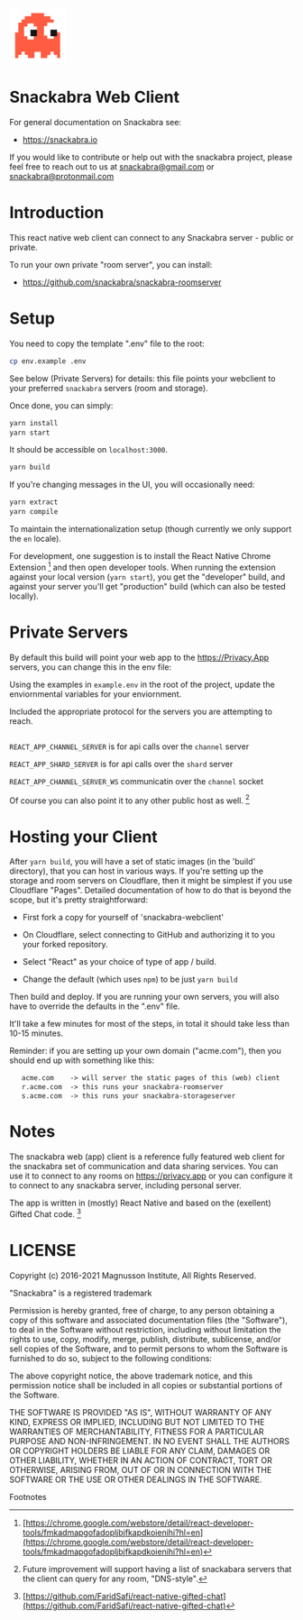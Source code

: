 <img style="height: 100px" src="snackabra.svg">


 Snackabra Web Client
======================

For general documentation on Snackabra see:

* https://snackabra.io

If you would like to contribute or help out with the snackabra
project, please feel free to reach out to us at snackabra@gmail.com or
snackabra@protonmail.com


Introduction
============

This react native web client can connect to any Snackabra server -
public or private.

To run your own private "room server", you can install:

* https://github.com/snackabra/snackabra-roomserver


Setup
=====

You need to copy the template ".env" file to the root:

``` bash
cp env.example .env
```
See below (Private Servers) for details: this file points your
webclient to your preferred ``snackabra`` servers (room and storage).

Once done, you can simply:

``` bash
yarn install
yarn start
```

It should be accessible on ``localhost:3000``.


``` bash
yarn build
```


If you're changing messages in the UI, you will occasionally need:

``` bash
yarn extract
yarn compile
```

To maintain the internationalization setup (though currently we
only support the ``en`` locale).

For development, one suggestion is to install the React Native Chrome
Extension [^1] and then open developer tools. When running the
extension against your local version (``yarn start``), you get the
"developer" build, and against your server you'll get "production"
build (which can also be tested locally).



Private Servers
===============

By default this build will point your web app to the
https://Privacy.App servers, you can change this in the env file:

Using the examples in ``example.env`` in the root of the project, update
the enviornmental variables for your enviornment.

Included the appropriate protocol for the servers you are attempting to reach. 

```
```

``REACT_APP_CHANNEL_SERVER`` is for api calls over the ``channel`` server


``REACT_APP_SHARD_SERVER`` is for api calls over the ``shard`` server


``REACT_APP_CHANNEL_SERVER_WS`` communicatin over the ``channel`` socket


Of course you can also point it to any other public host as well. [^2]


Hosting your Client
===================

After ``yarn build``, you will have a set of static images (in the
'build' directory), that you can host in various ways. If you're
setting up the storage and room servers on Cloudflare, then
it might be simplest if you use Cloudflare "Pages". Detailed
documentation of how to do that is beyond the scope, but
it's pretty straightforward:

* First fork a copy for yourself of 'snackabra-webclient'

* On Cloudflare, select connecting to GitHub and authorizing
  it to you your forked repository.

* Select "React" as your choice of type of app / build.

* Change the default (which uses ``npm``) to be just
  ``yarn build``

Then build and deploy. If you are running your own
servers, you will also have to override the defaults in
the ".env" file.

It'll take a few minutes for most of the steps, in total it should
take less than 10-15 minutes.

Reminder: if you are setting up your own domain ("acme.com"), then
you should end up with something like this:

```
   acme.com    -> will server the static pages of this (web) client
   r.acme.com  -> this runs your snackabra-roomserver
   s.acme.com  -> this runs your snackabra-storageserver
```

Notes
=====

The snackabra web (app) client is a reference fully featured
web client for the snackabra set of communication and data
sharing services. You can use it to connect to any rooms
on https://privacy.app or you can configure it to connect
to any snackabra server, including personal server.

The app is written in (mostly) React Native and based on the
(exellent) Gifted Chat code. [^3]


LICENSE
=======

Copyright (c) 2016-2021 Magnusson Institute, All Rights Reserved.

"Snackabra" is a registered trademark

Permission is hereby granted, free of charge, to any person obtaining
a copy of this software and associated documentation files (the
"Software"), to deal in the Software without restriction, including
without limitation the rights to use, copy, modify, merge, publish,
distribute, sublicense, and/or sell copies of the Software, and to
permit persons to whom the Software is furnished to do so, subject to
the following conditions:

The above copyright notice, the above trademark notice, and this
permission notice shall be included in all copies or substantial
portions of the Software.

THE SOFTWARE IS PROVIDED "AS IS", WITHOUT WARRANTY OF ANY KIND,
EXPRESS OR IMPLIED, INCLUDING BUT NOT LIMITED TO THE WARRANTIES OF
MERCHANTABILITY, FITNESS FOR A PARTICULAR PURPOSE AND
NON-INFRINGEMENT. IN NO EVENT SHALL THE AUTHORS OR COPYRIGHT HOLDERS BE
LIABLE FOR ANY CLAIM, DAMAGES OR OTHER LIABILITY, WHETHER IN AN ACTION
OF CONTRACT, TORT OR OTHERWISE, ARISING FROM, OUT OF OR IN CONNECTION
WITH THE SOFTWARE OR THE USE OR OTHER DEALINGS IN THE SOFTWARE.


Footnotes

[^1]: [https://chrome.google.com/webstore/detail/react-developer-tools/fmkadmapgofadopljbjfkapdkoienihi?hl=en](https://chrome.google.com/webstore/detail/react-developer-tools/fmkadmapgofadopljbjfkapdkoienihi?hl=en)

[^2]: Future improvement will support having a list of snackabara servers that the client
	  can query for any room, "DNS-style".

[^3]: [https://github.com/FaridSafi/react-native-gifted-chat](https://github.com/FaridSafi/react-native-gifted-chat)
